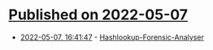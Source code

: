 # [Published on 2022-05-07](index.md)

* [2022-05-07, 16:41:47](https://news.ycombinator.com/item?id=31296181) - [Hashlookup-Forensic-Analyser](https://github.com/hashlookup/hashlookup-forensic-analyser)

